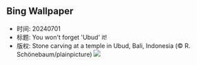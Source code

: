 ## Bing Wallpaper
- 时间: 20240701
- 标题: You won't forget 'Ubud' it!
- 版权: Stone carving at a temple in Ubud, Bali, Indonesia (© R. Schönebaum/plainpicture)
![](https://cn.bing.com/th?id=OHR.UbudBali_EN-US3541248173_UHD.jpg&rf=LaDigue_UHD.jpg&pid=hp&w=3840&h=2160&rs=1&c=4)
